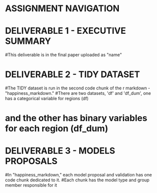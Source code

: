 # ASSIGNMENT NAVIGATION
# DELIVERABLE 1 - EXECUTIVE SUMMARY
#This deliverable is in the final paper uploaded as "name"

# DELIVERABLE 2 - TIDY DATASET
#The TIDY dataset is run in the second code chunk of the r markdown - "happiness_markdown." 
#There are two datasets, 'df' and 'df_dum', one has a categorical variable for regions (df) 
# and the other has binary variables for each region (df_dum)

# DELIVERABLE 3 - MODELS PROPOSALS
#In "happiness_markdown," each model proposal and validation has one code chunk dedicated to it.
#Each chunk has the model type and group member responsible for it
